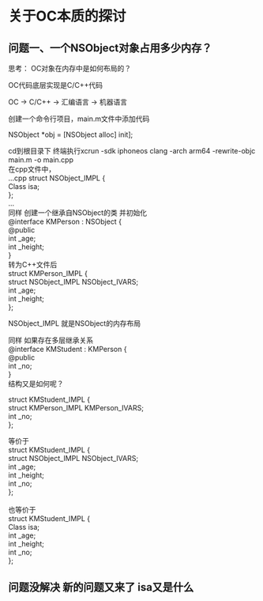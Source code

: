 关于OC本质的探讨
==
问题一、一个NSObject对象占用多少内存？
--
 思考： OC对象在内存中是如何布局的？<br> 
 
OC代码底层实现是C/C++代码<br> 

OC ->  C/C++  -> 汇编语言 -> 机器语言<br> 

创建一个命令行项目，main.m文件中添加代码<br> 

NSObject *obj = [NSObject alloc] init];<br> 

cd到根目录下 终端执行xcrun -sdk iphoneos clang -arch arm64 -rewrite-objc main.m -o main.cpp
<br> 
在cpp文件中，<br> 
...cpp
struct NSObject_IMPL {<br> 
    Class isa;<br> 
};<br> 
...
<br> 
同样 创建一个继承自NSObject的类 并初始化<br> 
@interface KMPerson : NSObject {<br> 
        @public <br> 
        int _age;<br> 
        int _height;<br> 
}<br> 
转为C++文件后<br> 
struct KMPerson_IMPL {<br> 
    struct NSObject_IMPL NSObject_IVARS;<br> 
    int _age;<br> 
    int _height;<br> 
};<br> 

NSObject_IMPL 就是NSObject的内存布局<br> 

同样 如果存在多层继承关系 <br> 
@interface KMStudent : KMPerson {<br> 
        @public<br> 
        int _no;<br> 
            }<br> 
结构又是如何呢？

struct KMStudent_IMPL {<br> 
        struct KMPerson_IMPL KMPerson_IVARS;<br> 
        int _no;<br> 
};<br> 

等价于 <br> 
struct KMStudent_IMPL {<br> 
        struct NSObject_IMPL NSObject_IVARS;<br> 
        int _age;<br> 
        int _height;<br> 
        int _no;<br> 
};<br> 
<br> 
也等价于<br> 
struct KMStudent_IMPL {<br> 
        Class isa;<br> 
        int _age;<br> 
        int _height;<br> 
        int _no;<br> 
};<br> 

问题没解决 新的问题又来了 isa又是什么
--
